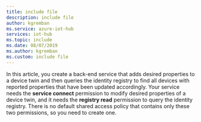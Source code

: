 ```yaml
---
title: include file
description: include file
author: kgremban
ms.service: azure-iot-hub
services: iot-hub
ms.topic: include
ms.date: 08/07/2019
ms.author: kgremban
ms.custom: include file
---
```

<!-- This contains intro text for the "Get an IoT hub connection string" section in the iot-hub-lang-lang-twin-getstarted.md files-->

In this article, you create a back-end service that adds desired properties to a device twin and then queries the identity registry to find all devices with reported properties that have been updated accordingly. Your service needs the **service connect** permission to modify desired properties of a device twin, and it needs the **registry read** permission to query the identity registry. There is no default shared access policy that contains only these two permissions, so you need to create one.
